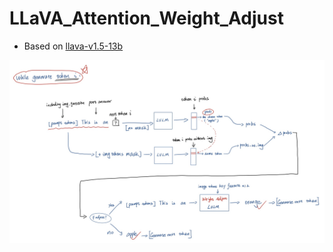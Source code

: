 # LLaVA_Attention_Weight_Adjust


- Based on [llava-v1.5-13b](https://github.com/haotian-liu/LLaVA)

![diagram](./diagram.jpg)
